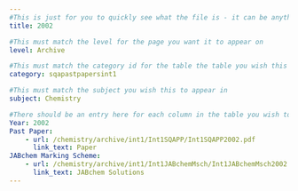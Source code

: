 ```yaml
---
#This is just for you to quickly see what the file is - it can be anything you want
title: 2002

#This must match the level for the page you want it to appear on
level: Archive

#This must match the category id for the table the table you wish this to appear in
category: sqapastpapersint1

#This must match the subject you wish this to appear in
subject: Chemistry

#There should be an entry here for each column in the table you wish to populate:
Year: 2002
Past Paper:
    - url: /chemistry/archive/int1/Int1SQAPP/Int1SQAPP2002.pdf
      link_text: Paper
JABchem Marking Scheme:
    - url: /chemistry/archive/int1/Int1JABchemMsch/Int1JABchemMsch2002.pdf
      link_text: JABchem Solutions
---
```


